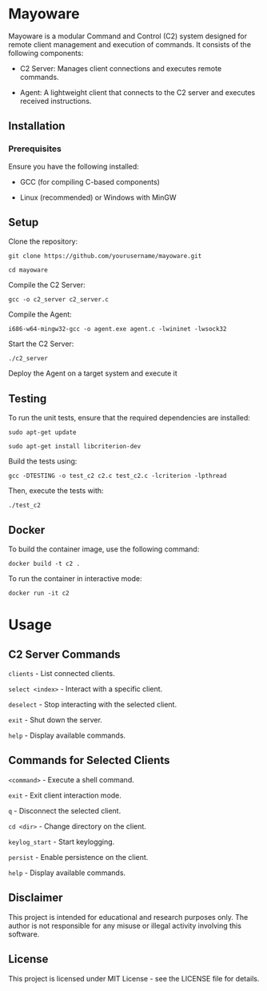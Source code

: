 # Mayoware

Mayoware is a modular Command and Control (C2) system designed for remote client management and execution of commands. It consists of the following components:

* C2 Server: Manages client connections and executes remote commands.

* Agent: A lightweight client that connects to the C2 server and executes received instructions.

## Installation

### Prerequisites

Ensure you have the following installed:

* GCC (for compiling C-based components)

* Linux (recommended) or Windows with MinGW

## Setup

Clone the repository:

```git clone https://github.com/yourusername/mayoware.git```

```cd mayoware```

Compile the C2 Server:

```gcc -o c2_server c2_server.c```

Compile the Agent:

```i686-w64-mingw32-gcc -o agent.exe agent.c -lwininet -lwsock32```

Start the C2 Server:

```./c2_server```

Deploy the Agent on a target system and execute it


## Testing

To run the unit tests, ensure that the required dependencies are installed:

```sudo apt-get update```

```sudo apt-get install libcriterion-dev```

Build the tests using:

```gcc -DTESTING -o test_c2 c2.c test_c2.c -lcriterion -lpthread```

Then, execute the tests with:

```./test_c2```

## Docker

To build the container image, use the following command:

```docker build -t c2 .```

To run the container in interactive mode:

```docker run -it c2```

# Usage

## C2 Server Commands

```clients``` - List connected clients.

```select <index>``` - Interact with a specific client.

```deselect``` - Stop interacting with the selected client.

```exit``` - Shut down the server.

```help``` - Display available commands.

## Commands for Selected Clients

```<command>``` - Execute a shell command.

```exit``` - Exit client interaction mode.

```q``` - Disconnect the selected client.

```cd <dir>``` - Change directory on the client.

```keylog_start``` - Start keylogging.

```persist``` - Enable persistence on the client.

```help``` - Display available commands.

## Disclaimer

This project is intended for educational and research purposes only. The author is not responsible for any misuse or illegal activity involving this software.

## License

This project is licensed under MIT License - see the LICENSE file for details.
